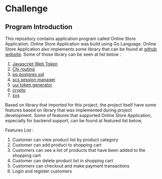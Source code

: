 # Challenge

## Program Introduction
This repository contains application program called Online Store Application. Online Store Application was build using Go Language. Online
Store Application also implements some library that can be found at [github website](github.com). Some of those library can be seen at 
list below : <br/>
1. [Javascript Web Token](github.com/dgrijalva/jwt-go)
2. [Chi routing](github.com/go-chi/chi)
3. [pq postgres sql](github.com/lib/pq)
4. [scs session manager](github.com/alexedwards/scs/v2)
5. [uui token generator](github.com/google/uuid)
6. [crypto](golang.org/x/crypto)
7. [sys](golang.org/x/sys)

Based on library that imported for this project, the project itself have some features based on library that was implemented during project
development. Some of features that supported Online Store Application, especially for backend support, can be found at featured list below, <br/>

Features List : <br/>
1. Customer can view product list by product category
2. Customer can add product to shopping cart
3. Customers can see a list of products that have been added to the shopping cart
4. Customer can delete product list in shopping cart
5. Customers can checkout and make payment transactions
6. Login and register customers
